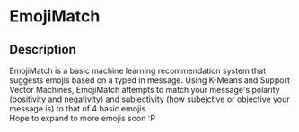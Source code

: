 # EmojiMatch
## Description
EmojiMatch is a basic machine learning recommendation system that suggests emojis based on a typed in message. Using K-Means and Support Vector Machines, EmojiMatch attempts to match your message's polarity (positivity and negativity) and subjectivity (how subejctive or objective your message is) to that of 4 basic emojis.
<br />
Hope to expand to more emojis soon :P